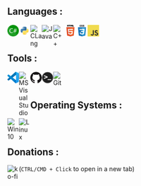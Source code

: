 ## Languages :  
<img align="left" alt="CSharp" width="26px" src="https://raw.githubusercontent.com/github/explore/80688e429a7d4ef2fca1e82350fe8e3517d3494d/topics/csharp/csharp.png" />
<img align="left" alt="Python" width="26px" src="https://raw.githubusercontent.com/github/explore/80688e429a7d4ef2fca1e82350fe8e3517d3494d/topics/python/python.png" />
<img align="left" alt="CLang" width="26px" src="https://simpleicons.org/icons/c.svg" />
<img align="left" alt="Java" width="26px" src="https://simpleicons.org/icons/java.svg" />
<img align="left" alt="C++" width="26px" src="https://simpleicons.org/icons/cplusplus.svg" />
<img align="left" alt="HTML5" width="26px" src="https://raw.githubusercontent.com/github/explore/80688e429a7d4ef2fca1e82350fe8e3517d3494d/topics/html/html.png" />
<img align="left" alt="CSS3" width="26px" src="https://raw.githubusercontent.com/github/explore/80688e429a7d4ef2fca1e82350fe8e3517d3494d/topics/css/css.png" />
<img align="left" alt="JavaScript" width="26px" src="https://raw.githubusercontent.com/github/explore/80688e429a7d4ef2fca1e82350fe8e3517d3494d/topics/javascript/javascript.png" />

<br/>
<br/>

## Tools :
<img align="left" alt="Visual Studio Code" width="26px" src="https://raw.githubusercontent.com/github/explore/80688e429a7d4ef2fca1e82350fe8e3517d3494d/topics/visual-studio-code/visual-studio-code.png" />
<img align="left" alt="MS Visual Studio" width="26px" src="https://upload.wikimedia.org/wikipedia/commons/5/59/Visual_Studio_Icon_2019.svg" />
<img align="left" alt="GitHub" width="26px" src="https://raw.githubusercontent.com/github/explore/78df643247d429f6cc873026c0622819ad797942/topics/github/github.png" />
<img align="left" alt="Terminal" width="26px" src="https://raw.githubusercontent.com/github/explore/80688e429a7d4ef2fca1e82350fe8e3517d3494d/topics/terminal/terminal.png" />
<img align="left" alt="Git" width="26px" src="https://simpleicons.org/icons/git.svg" />

<br/>
<br/>

## Operating Systems : 
<img align="left" alt="Win10" width="26px" src="https://upload.wikimedia.org/wikipedia/commons/5/5f/Windows_logo_-_2012.svg" />
<img align="left" alt="Linux" width="26px" src="https://simpleicons.org/icons/linux.svg" />

<br/>
<br/>

## Donations :
<a href="https://ko-fi.com/ahosenpaiffxiv"><img align="left" alt="ko-fi" width="26px" src="https://storage.ko-fi.com/cdn/kofi_stroke_cup.svg"/><a/>
(`CTRL/CMD + Click` to open in a new tab)
